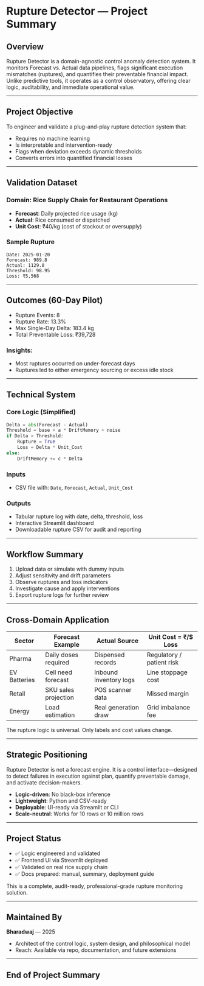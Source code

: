 # Rupture Detector — Project Summary

## Overview

Rupture Detector is a domain-agnostic control anomaly detection system. It monitors Forecast vs. Actual data pipelines, flags significant execution mismatches (ruptures), and quantifies their preventable financial impact. Unlike predictive tools, it operates as a control observatory, offering clear logic, auditability, and immediate operational value.

---

## Project Objective

To engineer and validate a plug-and-play rupture detection system that:

- Requires no machine learning
- Is interpretable and intervention-ready
- Flags when deviation exceeds dynamic thresholds
- Converts errors into quantified financial losses

---

## Validation Dataset

### Domain: **Rice Supply Chain for Restaurant Operations**

- **Forecast**: Daily projected rice usage (kg)
- **Actual**: Rice consumed or dispatched
- **Unit Cost**: ₹40/kg (cost of stockout or oversupply)

### Sample Rupture

```
Date: 2025-01-20
Forecast: 989.8
Actual: 1129.0
Threshold: 98.95
Loss: ₹5,568
```

---

## Outcomes (60-Day Pilot)

- Rupture Events: 8
- Rupture Rate: 13.3%
- Max Single-Day Delta: 183.4 kg
- Total Preventable Loss: ₹39,728

### Insights:

- Most ruptures occurred on under-forecast days
- Ruptures led to either emergency sourcing or excess idle stock

---

## Technical System

### Core Logic (Simplified)

```python
Delta = abs(Forecast - Actual)
Threshold = base + a * DriftMemory + noise
if Delta > Threshold:
    Rupture = True
    Loss = Delta * Unit_Cost
else:
    DriftMemory += c * Delta
```

### Inputs

- CSV file with: `Date`, `Forecast`, `Actual`, `Unit_Cost`

### Outputs

- Tabular rupture log with date, delta, threshold, loss
- Interactive Streamlit dashboard
- Downloadable rupture CSV for audit and reporting

---

## Workflow Summary

1. Upload data or simulate with dummy inputs
2. Adjust sensitivity and drift parameters
3. Observe ruptures and loss indicators
4. Investigate cause and apply interventions
5. Export rupture logs for further review

---

## Cross-Domain Application

| Sector       | Forecast Example     | Actual Source          | Unit Cost = ₹/\$ Loss     |
| ------------ | -------------------- | ---------------------- | ------------------------- |
| Pharma       | Daily doses required | Dispensed records      | Regulatory / patient risk |
| EV Batteries | Cell need forecast   | Inbound inventory logs | Line stoppage cost        |
| Retail       | SKU sales projection | POS scanner data       | Missed margin             |
| Energy       | Load estimation      | Real generation draw   | Grid imbalance fee        |

The rupture logic is universal. Only labels and cost values change.

---

## Strategic Positioning

Rupture Detector is not a forecast engine. It is a control interface—designed to detect failures in execution against plan, quantify preventable damage, and activate decision-makers.

- **Logic-driven**: No black-box inference
- **Lightweight**: Python and CSV-ready
- **Deployable**: UI-ready via Streamlit or CLI
- **Scale-neutral**: Works for 10 rows or 10 million rows

---

## Project Status

- ✅ Logic engineered and validated
- ✅ Frontend UI via Streamlit deployed
- ✅ Validated on real rice supply chain
- ✅ Docs prepared: manual, summary, deployment guide

This is a complete, audit-ready, professional-grade rupture monitoring solution.

---

## Maintained By

**Bharadwaj** — 2025

- Architect of the control logic, system design, and philosophical model
- Reach: Available via repo, documentation, and future extensions

---

## End of Project Summary

